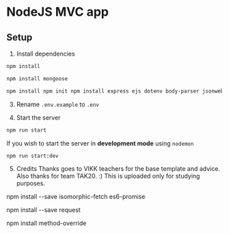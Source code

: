 # NodeJS MVC app

## Setup

1. Install dependencies
```bash
npm install
```

```bash
npm install mongoose
```

```bash
npm install npm init npm install express ejs dotenv body-parser jsonwebtoken bcryptjs sqlite3 morgan cookie-parser
```

3. Rename `.env.example` to `.env`

4. Start the server
```bash
npm run start
```

If you wish to start the server in **development mode** using `nodemon`
```bash
npm run start:dev
```

5. Credits 
Thanks goes to VIKK teachers for the base template and advice. Also thanks for team TAK20. :) 
This is uploaded only for studying purposes.



npm install --save isomorphic-fetch es6-promise

npm install --save request

npm install method-override
